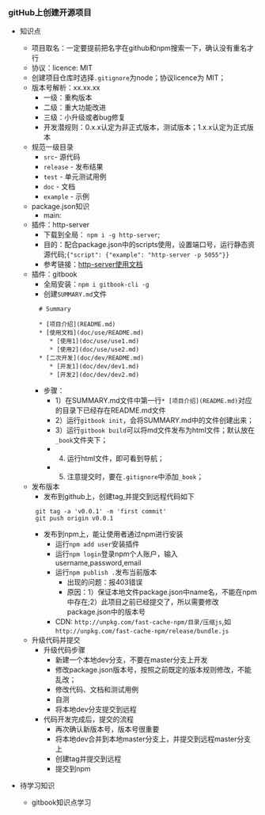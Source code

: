 ### gitHub上创建开源项目
- 知识点
    + 项目取名：一定要提前把名字在github和npm搜索一下，确认没有重名才行
    + 协议：licence: MIT
    + 创建项目仓库时选择`.gitignore`为node；协议licence为 MIT；
    + 版本号解析：xx.xx.xx
       + 一级：重构版本
       + 二级：重大功能改进
       + 三级：小升级或者bug修复
       + 开发潜规则：0.x.x认定为非正式版本，测试版本；1.x.x认定为正式版本
    + 规范一级目录
       + `src`- 源代码
       + `release` - 发布结果
       + `test` - 单元测试用例
       + `doc` - 文档
       + `example` - 示例
    + package.json知识
       + main: 
    + 插件：http-server
       + 下载到全局： `npm i -g http-server`;
       + 目的：配合package.json中的scripts使用，设置端口号，运行静态资源代码;`{"script": {"example": "http-server -p 5055"}}`
       + 参考链接：[http-server使用文档](https://www.npmjs.com/package/http-server)
    + 插件：gitbook
       + 全局安装：`npm i gitbook-cli -g`
       + 创建`SUMMARY.md`文件
       ```
         # Summary

         * [项目介绍](README.md)
         * [使用文档](doc/use/README.md)
            * [使用1](doc/use/use1.md)
            * [使用2](doc/use/use2.md)
         * [二次开发](doc/dev/README.md)
            * [开发1](doc/dev/dev1.md)
            * [开发2](doc/dev/dev2.md)      
       ```
       + 步骤：
         + 1）在SUMMARY.md文件中第一行`* [项目介绍](README.md)`对应的目录下已经存在README.md文件
         + 2）运行`gitbook init`，会将SUMMARY.md中的文件创建出来；
         + 3）运行`gitbook build`可以将md文件发布为html文件；默认放在`_book`文件夹下；
         + 4) 运行html文件，即可看到导航；
         + 5) 注意提交时，要在`.gitignore`中添加`_book`；
    + 发布版本
       + 发布到github上，创建tag,并提交到远程代码如下
       ```
        git tag -a 'v0.0.1' -m 'first commit'
        git push origin v0.0.1
       ```
       + 发布到npm上，能让使用者通过npm进行安装
         + 运行`npm add user`安装插件
         + 运行`npm login`登录npm个人账户，输入username,password,email
         + 运行`npm publish .`发布当前版本
            + 出现的问题：报403错误
            + 原因：1）保证本地文件package.json中name名，不能在npm中存在;2）此项目之前已经提交了，所以需要修改package.json中的版本号
         + CDN: `http://unpkg.com/fast-cache-npm/目录/压缩js`,如`http://unpkg.com/fast-cache-npm/release/bundle.js`
    + 升级代码并提交
       + 升级代码步骤
          + 新建一个本地dev分支，不要在master分支上开发
          + 修改package.json版本号，按照之前既定的版本规则修改，不能乱改；
          + 修改代码、文档和测试用例
          + 自测
          + 将本地dev分支提交到远程
       + 代码开发完成后，提交的流程
          + 再次确认新版本号，版本号很重要
          + 将本地dev合并到本地master分支上，并提交到远程master分支上
          + 创建tag并提交到远程
          + 提交到npm
       
- 待学习知识
   + gitbook知识点学习